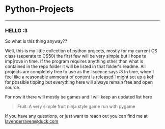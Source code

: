 # Python-Projects
*******************************************
### HELLO :3 ###

So what is this thing anyway??

Well, this is my little collection of python projects, mostly for my current CS class (seperate to CS50) the first few will be very simple but I hope te imp[rove in time.
If the program requires anything other than what is contained in the repo folder it will be listed in that folder's readme.
All projects are completely free to use as the liscence says :3
In time, when I feel like a reasonable ammount of content is released I might set up a kofi for possible tipping but everything here will always remain free and open source.

For now it there will mostly be games and I will keep an updated list here

> Fruit: A very simple fruit ninja style game run with pygame

If you have any questions, or just want to reach out you can find me at lavenderraven@duck.com
